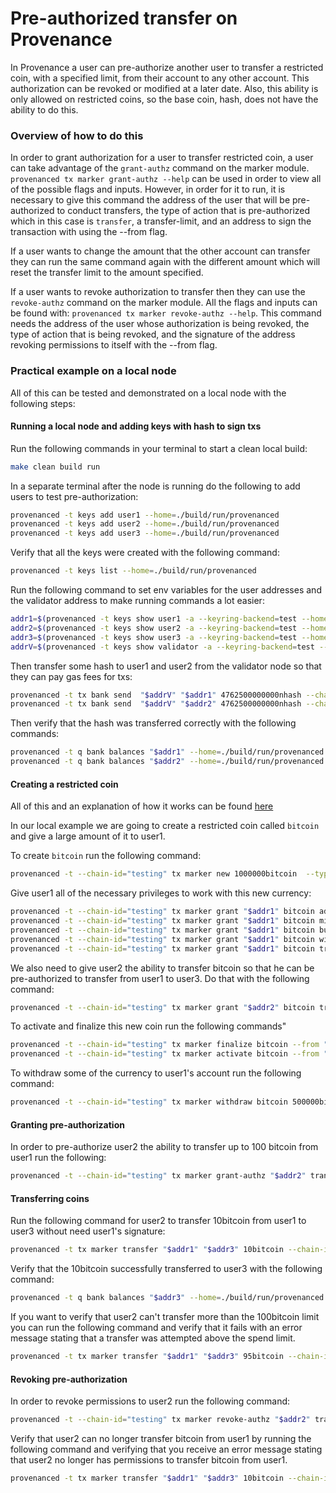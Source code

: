 # Pre-authorized transfer on Provenance

In Provenance a user can pre-authorize another user to transfer a restricted coin, with a specified limit, from their account to any other account.  This authorization can be revoked or modified at a later date.  Also, this ability is only allowed on restricted coins, so the base coin, hash, does not have the ability to do this.

### Overview of how to do this
In order to grant authorization for a user to transfer restricted coin, a user can take advantage of the `grant-authz` command on the marker module.  `provenanced tx marker grant-authz --help` can be used in order to view all of the possible flags and inputs.  However, in order for it to run, it is necessary to give this command the address of the user that will be pre-authorized to conduct transfers, the type of action that is pre-authorized which in this case is `transfer`, a transfer-limit, and an address to sign the transaction with using the --from flag.

If a user wants to change the amount that the other account can transfer they can run the same command again with the different amount which will reset the transfer limit to the amount specified.

If a user wants to revoke authorization to transfer then they can use the `revoke-authz` command on the marker module.  All the flags and inputs can be found with: `provenanced tx marker revoke-authz --help`.  This command needs the address of the user whose authorization is being revoked, the type of action that is being revoked, and the signature of the address revoking permissions to itself with the --from flag.

### Practical example on a local node

All of this can be tested and demonstrated on a local node with the following steps:

#### Running a local node and adding keys with hash to sign txs

Run the following commands in your terminal to start a clean local build:

```bash 
make clean build run
```

In a separate terminal after the node is running do the following to add users to test pre-authorization:
```bash
provenanced -t keys add user1 --home=./build/run/provenanced
provenanced -t keys add user2 --home=./build/run/provenanced
provenanced -t keys add user3 --home=./build/run/provenanced
```

Verify that all the keys were created with the following command:
```bash
provenanced -t keys list --home=./build/run/provenanced
```

Run the following command to set env variables for the user addresses and the validator address to make running commands a lot easier:
```bash
addr1=$(provenanced -t keys show user1 -a --keyring-backend=test --home=./build/run/provenanced)
addr2=$(provenanced -t keys show user2 -a --keyring-backend=test --home=./build/run/provenanced)
addr3=$(provenanced -t keys show user3 -a --keyring-backend=test --home=./build/run/provenanced)
addrV=$(provenanced -t keys show validator -a --keyring-backend=test --home=./build/run/provenanced)
```

Then transfer some hash to user1 and user2 from the validator node so that they can pay gas fees for txs:

```bash
provenanced -t tx bank send  "$addrV" "$addr1" 4762500000000nhash --chain-id="testing" --node tcp://localhost:26657 --yes --keyring-backend=test  --home=./build/run/provenanced --gas-prices="1905nhash" --gas=auto --gas-adjustment=1.5
provenanced -t tx bank send  "$addrV" "$addr2" 4762500000000nhash --chain-id="testing" --node tcp://localhost:26657 --yes --keyring-backend=test  --home=./build/run/provenanced --gas-prices="1905nhash" --gas=auto --gas-adjustment=1.5
```

Then verify that the hash was transferred correctly with the following commands:

```bash
provenanced -t q bank balances "$addr1" --home=./build/run/provenanced
provenanced -t q bank balances "$addr2" --home=./build/run/provenanced
```

#### Creating a restricted coin
All of this and an explanation of how it works can be found [here](https://docs.provenance.io/blockchain/basics/stablecoin)

In our local example we are going to create a restricted coin called `bitcoin` and give a large amount of it to user1.

To create `bitcoin` run the following command:
```bash
provenanced -t --chain-id="testing" tx marker new 1000000bitcoin  --type RESTRICTED --from "$addr1" --gas-prices="1905nhash" --gas=auto --gas-adjustment=1.5 --home=./build/run/provenanced
```

Give user1 all of the necessary privileges to work with this new currency:
```bash
provenanced -t --chain-id="testing" tx marker grant "$addr1" bitcoin admin --from "$addr1" --gas-prices="1905nhash" --gas=auto --gas-adjustment=1.5 --home=./build/run/provenanced
provenanced -t --chain-id="testing" tx marker grant "$addr1" bitcoin mint --from "$addr1" --gas-prices="1905nhash" --gas=auto --gas-adjustment=1.5 --home=./build/run/provenanced
provenanced -t --chain-id="testing" tx marker grant "$addr1" bitcoin burn --from "$addr1" --gas-prices="1905nhash" --gas=auto --gas-adjustment=1.5 --home=./build/run/provenanced
provenanced -t --chain-id="testing" tx marker grant "$addr1" bitcoin withdraw --from "$addr1" --gas-prices="1905nhash" --gas=auto --gas-adjustment=1.5 --home=./build/run/provenanced
provenanced -t --chain-id="testing" tx marker grant "$addr1" bitcoin transfer --from "$addr1" --gas-prices="1905nhash" --gas=auto --gas-adjustment=1.5 --home=./build/run/provenanced
```

We also need to give user2 the ability to transfer bitcoin so that he can be pre-authorized to transfer from user1 to user3.  Do that with the following command:
```bash
provenanced -t --chain-id="testing" tx marker grant "$addr2" bitcoin transfer --from "$addr1" --gas-prices="1905nhash" --gas=auto --gas-adjustment=1.5 --home=./build/run/provenanced
```

To activate and finalize this new coin run the following commands"
```bash
provenanced -t --chain-id="testing" tx marker finalize bitcoin --from "$addr1" --gas-prices="1905nhash" --gas=auto --gas-adjustment=1.5 --home=./build/run/provenanced
provenanced -t --chain-id="testing" tx marker activate bitcoin --from "$addr1" --gas-prices="1905nhash" --gas=auto --gas-adjustment=1.5 --home=./build/run/provenanced
```

To withdraw some of the currency to user1's account run the following command:

```bash
provenanced -t --chain-id="testing" tx marker withdraw bitcoin 500000bitcoin "$addr1" --from "$addr1" --gas-prices="1905nhash" --gas=auto --gas-adjustment=1.5 --home=./build/run/provenanced
```

#### Granting pre-authorization
In order to pre-authorize user2 the ability to transfer up to 100 bitcoin from user1 run the following:

```bash
provenanced -t --chain-id="testing" tx marker grant-authz "$addr2" transfer --transfer-limit=100bitcoin --home=./build/run/provenanced --from "$addr1" --gas-prices="1905nhash" --gas=auto --gas-adjustment=1.5
```

#### Transferring coins
Run the following command for user2 to transfer 10bitcoin from user1 to user3 without need user1's signature:

```bash
provenanced -t tx marker transfer "$addr1" "$addr3" 10bitcoin --chain-id="testing" --home=./build/run/provenanced --from "$addr2" --gas-prices="1905nhash" --gas=auto --gas-adjustment=1.5
```

Verify that the 10bitcoin successfully transferred to user3 with the following command:
```bash
provenanced -t q bank balances "$addr3" --home=./build/run/provenanced
```

If you want to verify that user2 can't transfer more than the 100bitcoin limit you can run the following command and verify that it fails with an error message stating that a transfer was attempted above the spend limit.
```bash
provenanced -t tx marker transfer "$addr1" "$addr3" 95bitcoin --chain-id="testing" --home=./build/run/provenanced --from "$addr2" --gas-prices="1905nhash" --gas=auto --gas-adjustment=1.5
```

#### Revoking pre-authorization
In order to revoke permissions to user2 run the following command:
```bash
provenanced -t --chain-id="testing" tx marker revoke-authz "$addr2" transfer --home=./build/run/provenanced --from "$addr1" --gas-prices="1905nhash" --gas=auto --gas-adjustment=1.5
```

Verify that user2 can no longer transfer bitcoin from user1 by running the following command and verifying that you receive an error message stating that user2 no longer has permissions to transfer bitcoin from user1.
```bash
provenanced -t tx marker transfer "$addr1" "$addr3" 10bitcoin --chain-id="testing" --home=./build/run/provenanced --from "$addr2" --gas-prices="1905nhash" --gas=auto --gas-adjustment=1.5
```

